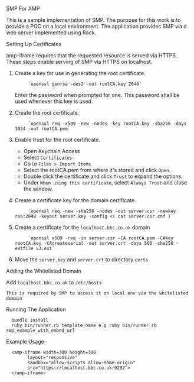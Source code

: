 SMP For AMP

This is a sample implementation of SMP. The purpose for this work is to provide a POC on a local environment.
The application provides SMP via a web server implemented using Rack.

Setting Up Certificates

amp-iframe requires that the requested resource is served via HTTPS. These steps enable serving of SMP
via HTTPS on localhost.

1. Create a key for use in generating the root certificate.

            `openssl genrsa -des3 -out rootCA.key 2048`

      Enter the password when prompted for one. This password shall be used whenever this key is used.

2. Create the root certificate.

            `openssl req -x509 -new -nodes -key rootCA.key -sha256 -days 1024 -out rootCA.pem`

3. Enable trust for the root certificate.
    - Open Keychain Access
    - Select `Certificates`
    - Go to `Files > Import Items`
    - Select the rootCA.pem from where it's stored and click `Open`.
    - Double click the certificate and click `Trust` to expand the options.
    - Under `When using this certificate`, select `Always Trust` and close the window.
4. Create a certificate key for the domain certificate.

            `openssl req -new -sha256 -nodes -out server.csr -newkey rsa:2048 -keyout server.key -config <( cat server.csr.cnf )`

5. Create a certificate for the `localhost.bbc.co.uk` domain

            `openssl x509 -req -in server.csr -CA rootCA.pem -CAkey rootCA.key -CAcreateserial -out server.crt -days 500 -sha256 -extfile v3.ext`

6. Move the `server.key` and `server.crt` to directory `certs`

Adding the Whitelisted Domain

Add `localhost.bbc.co.uk` to `/etc/hosts`

    This is required by SMP to access it on local env via the whitelisted domain

Running The Application

      bundle install
      ruby bin/runner.rb template_name e.g ruby bin/runner.rb smp_example_with_embed_url

Example Usage

      <amp-iframe width=300 height=300
            layout="responsive"
            sandbox="allow-scripts allow-same-origin"
            src="https://localhost.bbc.co.uk:9292">
      </amp-iframe>

